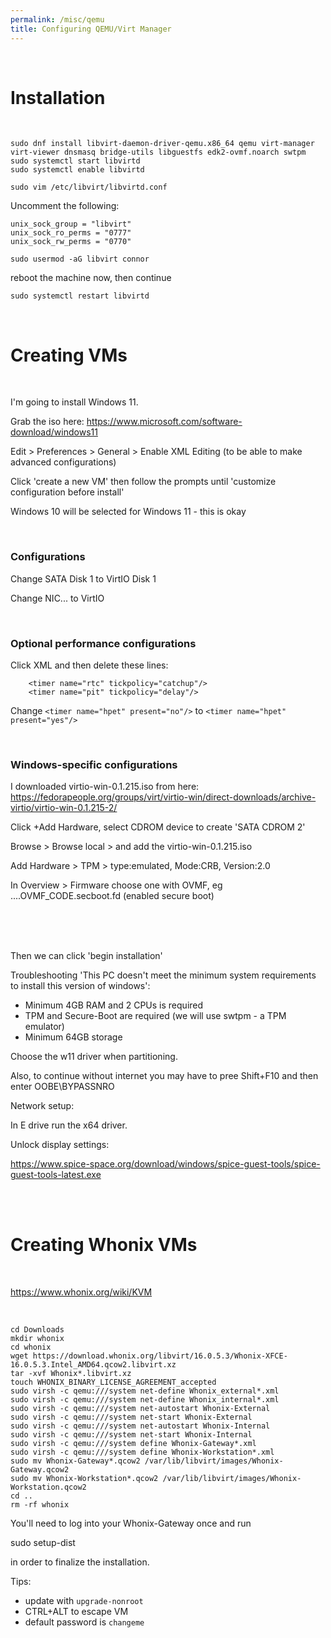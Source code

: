 ```yaml
---
permalink: /misc/qemu
title: Configuring QEMU/Virt Manager
---
```


<br>

# Installation

<br>

```
sudo dnf install libvirt-daemon-driver-qemu.x86_64 qemu virt-manager virt-viewer dnsmasq bridge-utils libguestfs edk2-ovmf.noarch swtpm
sudo systemctl start libvirtd
sudo systemctl enable libvirtd
```

```
sudo vim /etc/libvirt/libvirtd.conf
```

Uncomment the following:

```
unix_sock_group = "libvirt"
unix_sock_ro_perms = "0777"
unix_sock_rw_perms = "0770"
```

```
sudo usermod -aG libvirt connor
```

reboot the machine now, then continue

```
sudo systemctl restart libvirtd
```

<br>

# Creating VMs

<br>

I'm going to install Windows 11. 

Grab the iso here: <https://www.microsoft.com/software-download/windows11>

Edit > Preferences > General > Enable XML Editing (to be able to make advanced configurations)

Click 'create a new VM' then follow the prompts until 'customize configuration before install'

Windows 10 will be selected for Windows 11 - this is okay

<br>

### Configurations

Change SATA Disk 1 to VirtIO Disk 1

Change NIC... to VirtIO

<br>

### Optional performance configurations

Click XML and then delete these lines:

```
    <timer name="rtc" tickpolicy="catchup"/>
    <timer name="pit" tickpolicy="delay"/>
```

Change `<timer name="hpet" present="no"/>` to `<timer name="hpet" present="yes"/>`

<br>

### Windows-specific configurations

I downloaded virtio-win-0.1.215.iso from here: <https://fedorapeople.org/groups/virt/virtio-win/direct-downloads/archive-virtio/virtio-win-0.1.215-2/>

Click +Add Hardware, select CDROM device to create 'SATA CDROM 2'

Browse > Browse local > and add the virtio-win-0.1.215.iso 

Add Hardware > TPM > type:emulated, Mode:CRB, Version:2.0

In Overview > Firmware choose one with OVMF, eg ....OVMF_CODE.secboot.fd (enabled secure boot)


<br>
<br>
<br>


Then we can click 'begin installation' 

Troubleshooting 'This PC doesn't meet the minimum system requirements to install this version of windows':

* Minimum 4GB RAM and 2 CPUs is required
* TPM and Secure-Boot are required (we will use swtpm - a TPM emulator)
* Minimum 64GB storage

Choose the w11 driver when partitioning.

Also, to continue without internet you may have to pree Shift+F10 and then enter OOBE\BYPASSNRO

Network setup:

In E drive run the x64 driver. 

Unlock display settings:

<https://www.spice-space.org/download/windows/spice-guest-tools/spice-guest-tools-latest.exe>


<br>
<br>

# Creating Whonix VMs

<br>

<https://www.whonix.org/wiki/KVM>

<br>

```
cd Downloads
mkdir whonix
cd whonix
wget https://download.whonix.org/libvirt/16.0.5.3/Whonix-XFCE-16.0.5.3.Intel_AMD64.qcow2.libvirt.xz
tar -xvf Whonix*.libvirt.xz
touch WHONIX_BINARY_LICENSE_AGREEMENT_accepted
sudo virsh -c qemu:///system net-define Whonix_external*.xml
sudo virsh -c qemu:///system net-define Whonix_internal*.xml
sudo virsh -c qemu:///system net-autostart Whonix-External
sudo virsh -c qemu:///system net-start Whonix-External
sudo virsh -c qemu:///system net-autostart Whonix-Internal
sudo virsh -c qemu:///system net-start Whonix-Internal
sudo virsh -c qemu:///system define Whonix-Gateway*.xml
sudo virsh -c qemu:///system define Whonix-Workstation*.xml
sudo mv Whonix-Gateway*.qcow2 /var/lib/libvirt/images/Whonix-Gateway.qcow2
sudo mv Whonix-Workstation*.qcow2 /var/lib/libvirt/images/Whonix-Workstation.qcow2
cd ..
rm -rf whonix
```

You'll need to log into your Whonix-Gateway once and run

sudo setup-dist

in order to finalize the installation.

Tips:

* update with `upgrade-nonroot`
* CTRL+ALT to escape VM
* default password is `changeme`
